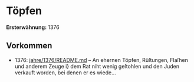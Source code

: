 # Töpfen

**Ersterwähnung:** 1376

## Vorkommen
- 1376: [jahre/1376/README.md](../jahre/1376/README.md) – An ehernen Töpfen, Rüſtungen, Flaſhen und anderem
Zeuge i} dem Rat niht wenig geſtohlen und den Juden
verkauft worden, bei denen er es wiede...
